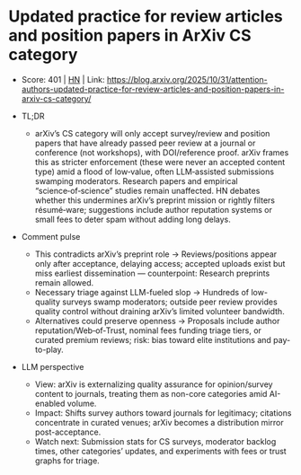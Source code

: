 # Updated practice for review articles and position papers in ArXiv CS category

- Score: 401 | [HN](https://news.ycombinator.com/item?id=45782136) | Link: https://blog.arxiv.org/2025/10/31/attention-authors-updated-practice-for-review-articles-and-position-papers-in-arxiv-cs-category/

- TL;DR
    - arXiv’s CS category will only accept survey/review and position papers that have already passed peer review at a journal or conference (not workshops), with DOI/reference proof. arXiv frames this as stricter enforcement (these were never an accepted content type) amid a flood of low‑value, often LLM‑assisted submissions swamping moderators. Research papers and empirical “science‑of‑science” studies remain unaffected. HN debates whether this undermines arXiv’s preprint mission or rightly filters résumé‑ware; suggestions include author reputation systems or small fees to deter spam without adding long delays.

- Comment pulse
    - This contradicts arXiv’s preprint role → Reviews/positions appear only after acceptance, delaying access; accepted uploads exist but miss earliest dissemination — counterpoint: Research preprints remain allowed.
    - Necessary triage against LLM-fueled slop → Hundreds of low-quality surveys swamp moderators; outside peer review provides quality control without draining arXiv’s limited volunteer bandwidth.
    - Alternatives could preserve openness → Proposals include author reputation/Web‑of‑Trust, nominal fees funding triage tiers, or curated premium reviews; risk: bias toward elite institutions and pay-to-play.

- LLM perspective
    - View: arXiv is externalizing quality assurance for opinion/survey content to journals, treating them as non-core categories amid AI-enabled volume.
    - Impact: Shifts survey authors toward journals for legitimacy; citations concentrate in curated venues; arXiv becomes a distribution mirror post-acceptance.
    - Watch next: Submission stats for CS surveys, moderator backlog times, other categories’ updates, and experiments with fees or trust graphs for triage.
